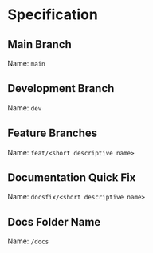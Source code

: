 # Specification


## Main Branch
Name: `main`

## Development Branch
Name: `dev`

## Feature Branches
Name: `feat/<short descriptive name>`

## Documentation Quick Fix
Name: `docsfix/<short descriptive name>`

## Docs Folder Name
Name: `/docs`